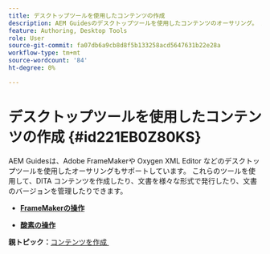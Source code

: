 ```yaml
---
title: デスクトップツールを使用したコンテンツの作成
description: AEM Guidesのデスクトップツールを使用したコンテンツのオーサリング。 Adobe FrameMakerと Oxygen XML Editor を使用して DITA コンテンツを作成および公開する方法を説明します。
feature: Authoring, Desktop Tools
role: User
source-git-commit: fa07db6a9cb8d8f5b133258acd5647631b22e28a
workflow-type: tm+mt
source-wordcount: '84'
ht-degree: 0%

---
```


# デスクトップツールを使用したコンテンツの作成 {#id221EB0Z80KS}

AEM Guidesは、Adobe FrameMakerや Oxygen XML Editor などのデスクトップツールを使用したオーサリングもサポートしています。 これらのツールを使用して、DITA コンテンツを作成したり、文書を様々な形式で発行したり、文書のバージョンを管理したりできます。

- **[FrameMakerの操作](author-desktop-framemaker.md)**

- **[酸素の操作](author-desktop-oxygen.md)**


**親トピック：**&#x200B;[&#x200B; コンテンツを作成 &#x200B;](authoring-content.md)
